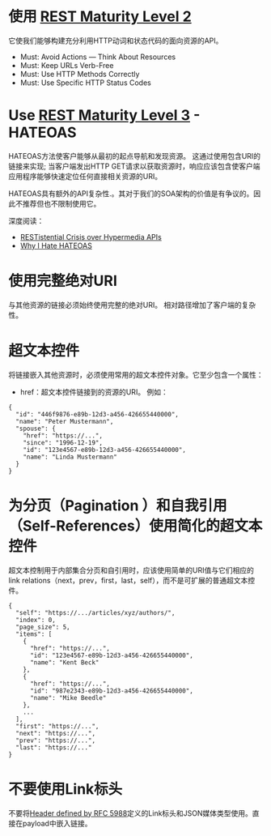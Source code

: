 # 使用 [REST Maturity Level 2](https://martinfowler.com/articles/richardsonMaturityModel.html#level2)
它使我们能够构建充分利用HTTP动词和状态代码的面向资源的API。
- Must: Avoid Actions — Think About Resources
- Must: Keep URLs Verb-Free
- Must: Use HTTP Methods Correctly
- Must: Use Specific HTTP Status Codes

# Use [REST Maturity Level 3](https://martinfowler.com/articles/richardsonMaturityModel.html#level3) - HATEOAS

HATEOAS方法使客户能够从最初的起点导航和发现资源。 这通过使用包含URI的链接来实现; 当客户端发出HTTP GET请求以获取资源时，响应应该包含使客户端应用程序能够快速定位任何直接相关资源的URI。

HATEOAS具有额外的API复杂性.。其对于我们的SOA架构的价值是有争议的。因此不推荐但也不限制使用它。

深度阅读：
- [RESTistential Crisis over Hypermedia APIs](https://www.infoq.com/news/2014/03/rest-at-odds-with-web-apis)  
- [Why I Hate HATEOAS](https://jeffknupp.com/blog/2014/06/03/why-i-hate-hateoas/)

# 使用完整绝对URI
与其他资源的链接必须始终使用完整的绝对URI。 相对路径增加了客户端的复杂性。

# 超文本控件
将链接嵌入其他资源时，必须使用常用的超文本控件对象。它至少包含一个属性：  
  - href：超文本控件链接到的资源的URI。
例如：
```
{
  "id": "446f9876-e89b-12d3-a456-426655440000",
  "name": "Peter Mustermann",
  "spouse": {
    "href": "https://...",
    "since": "1996-12-19",
    "id": "123e4567-e89b-12d3-a456-426655440000",
    "name": "Linda Mustermann"
  }
}
```


# 为分页（Pagination ）和自我引用（Self-References）使用简化的超文本控件
超文本控制用于内部集合分页和自引用时，应该使用简单的URI值与它们相应的link relations（next，prev，first，last，self），而不是可扩展的普通超文本控件。
```
{
  "self": "https://.../articles/xyz/authors/",
  "index": 0,
  "page_size": 5,
  "items": [
    {
      "href": "https://...",
      "id": "123e4567-e89b-12d3-a456-426655440000",
      "name": "Kent Beck"
    },
    {
      "href": "https://...",
      "id": "987e2343-e89b-12d3-a456-426655440000",
      "name": "Mike Beedle"
    },
    ...
  ],
  "first": "https://...",
  "next": "https://...",
  "prev": "https://...",
  "last": "https://..."
}
```

# 不要使用Link标头
不要将[Header defined by RFC 5988](https://tools.ietf.org/html/rfc5988#section-5)定义的Link标头和JSON媒体类型使用。直接在payload中嵌入链接。
